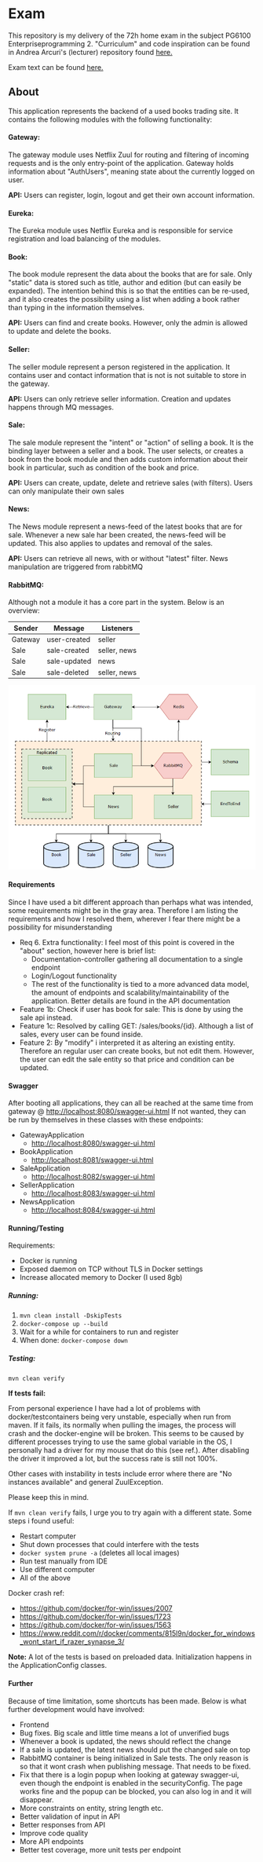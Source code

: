 # Exam
This repository is my delivery of the 72h home exam in the subject PG6100 Enterpriseprogramming 2.
"Curriculum" and code inspiration can be found in Andrea Arcuri's (lecturer) repository found [here.](https://github.com/arcuri82/testing_security_development_enterprise_systems)

Exam text can be found [here.](pg6100_exam_continuation_18.pdf)

## About
This application represents the backend of a used books trading site.
It contains the following modules with the following functionality:

#### Gateway:
The gateway module uses Netflix Zuul for routing and filtering of incoming requests and is the only entry-point of the 
application. Gateway holds information about "AuthUsers", meaning state about the currently logged on user.

**API:** Users can register, login, logout and get their own account information. 

#### Eureka:
The Eureka module uses Netflix Eureka and is responsible for service registration and load balancing of the modules. 

#### Book:
The book module represent the data about the books that are for sale. Only "static" data is stored such as title, 
author and edition (but can easily be expanded). The intention behind this is so that the entities can be re-used, and 
it also creates the possibility using a list when adding a book rather than typing in the information themselves.

**API:** Users can find and create books. However, only the admin is allowed to update and delete the books.

#### Seller:
The seller module represent a person registered in the application. It contains user and contact information that is 
not is not suitable to store in the gateway. 

**API:** Users can only retrieve seller information. Creation and updates happens through MQ messages.

#### Sale:
The sale module represent the "intent" or "action" of selling a book. It is the binding layer between a seller and a 
book. The user selects, or creates a book from the book module and then adds custom information about their book in 
particular, such as condition of the book and price.

**API:** Users can create, update, delete and retrieve sales (with filters). Users can only manipulate their own sales 

#### News:
The News module represent a news-feed of the latest books that are for sale. Whenever a new sale har been created, the 
news-feed will be updated. This also applies to updates and removal of the sales.

**API:** Users can retrieve all news, with or without "latest" filter. News manipulation are triggered from rabbitMQ

#### RabbitMQ:
Although not a module it has a core part in the system. Below is an overview:

Sender  | Message      | Listeners
------- | ------------ | ------------
Gateway | user-created | seller
Sale    | sale-created | seller, news
Sale    | sale-updated | news
Sale    | sale-deleted | seller, news


![Diagram](./Exam.png)  

#### Requirements
Since I have used a bit different approach than perhaps what was intended, some requirements might be in the gray area. 
Therefore I am listing the requirements and how I resolved them, wherever I fear there might be a possibility for 
misunderstanding

* Req 6. Extra functionality: I feel most of this point is covered in the "about" section, however here is brief list:
  * Documentation-controller gathering all documentation to a single endpoint
  * Login/Logout functionality
  * The rest of the functionality is tied to a more advanced data model, the amount of endpoints and 
  scalability/maintainability of the application. Better details are found in the API documentation 
* Feature 1b: Check if user has book for sale: This is done by using the sale api instead.
* Feature 1c: Resolved by calling GET: /sales/books/{id}. Although a list of sales, every user can be found inside.
* Feature 2: By "modify" i interpreted it as altering an existing entity. Therefore an regular user can create books,
 but not edit them. However, the user can edit the sale entity so that price and condition can be updated.

#### Swagger
After booting all applications, they can all be reached at the same time from gateway @ <http://localhost:8080/swagger-ui.html>
If not wanted, they can be run by themselves in these classes with these endpoints:
  * GatewayApplication 
    * <http://localhost:8080/swagger-ui.html>
  * BookApplication
    * <http://localhost:8081/swagger-ui.html>
  * SaleApplication
    * <http://localhost:8082/swagger-ui.html>
  * SellerApplication
    * <http://localhost:8083/swagger-ui.html>
  * NewsApplication
    * <http://localhost:8084/swagger-ui.html>

#### Running/Testing
Requirements: 
- Docker is running
- Exposed daemon on TCP without TLS in Docker settings
- Increase allocated memory to Docker (I used 8gb)

##### Running:
1. `mvn clean install -DskipTests`
2. `docker-compose up --build`
3. Wait for a while for containers to run and register
4. When done: `docker-compose down` 

##### Testing:
`mvn clean verify`

**If tests fail:**

From personal experience I have had a lot of problems with docker/testcontainers being very unstable, especially when 
run from maven. If it fails, its normally when pulling the images, the process will crash and the docker-engine will be 
broken. This seems to be caused by different processes trying to use the same global variable in the OS, I personally 
had a driver for my mouse that do this (see ref.). After disabling the driver it improved a lot, but 
the success rate is still not 100%.

Other cases with instability in tests include error where there are "No instances available" and general 
ZuulException.

Please keep this in mind.

If `mvn clean verify` fails, I urge you to try again with a different state.
Some steps i found useful:
* Restart computer
* Shut down processes that could interfere with the tests 
*  `docker system prune -a` (deletes all local images)
* Run test manually from IDE 
* Use different computer
* All of the above

Docker crash ref:
* https://github.com/docker/for-win/issues/2007
* https://github.com/docker/for-win/issues/1723
* https://github.com/docker/for-win/issues/1563
* https://www.reddit.com/r/docker/comments/815l9n/docker_for_windows_wont_start_if_razer_synapse_3/

**Note:**
A lot of the tests is based on preloaded data. Initialization happens in the ApplicationConfig classes.

#### Further
Because of time limitation, some shortcuts has been made. Below is what further development would have involved:
* Frontend
* Bug fixes. Big scale and little time means a lot of unverified bugs
* Whenever a book is updated, the news should reflect the change
* If a sale is updated, the latest news should put the changed sale on top
* RabbitMQ container is being initialized in Sale tests. The only reason is so that it wont crash when publishing 
message. That needs to be fixed.
* Fix that there is a login popup when looking at gateway swagger-ui, even though the endpoint is enabled in the 
securityConfig. The page works fine and the popup can be blocked, you can also log in and it will disappear.
* More constraints on entity, string length etc.
* Better validation of input in API
* Better responses from API
* Improve code quality
* More API endpoints
* Better test coverage, more unit tests per endpoint


